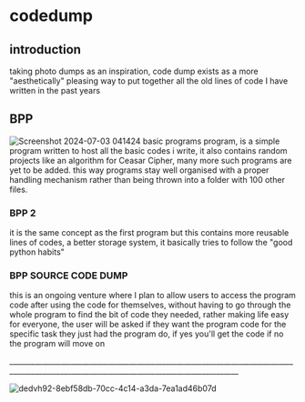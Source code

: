 # codedump

## introduction
taking photo dumps as an inspiration, code dump exists as a more "aesthetically" pleasing way to put together all the old lines of code I have written in the past years 

## BPP
![Screenshot 2024-07-03 041424](https://github.com/ayushhang/codedump/assets/113931510/0cf5c3eb-6a4c-4413-b2b1-a674f33c8774)
basic programs program, is a simple program written to host all the basic codes i write, it also contains random projects like an algorithm for Ceasar Cipher, many more such programs are yet to be added.
this way programs stay well organised with a proper handling mechanism rather than being thrown into a folder with 100 other files.

  ### BPP 2 
  it is the same concept as the first program but this contains more reusable lines of codes, a better storage system, it basically tries to follow the "good python habits" 

  ### BPP SOURCE CODE DUMP
  this is an ongoing venture where I plan to allow users to access the program code after using the code for themselves, without having to go through the whole program to find the bit of code they needed, rather making life easy for everyone, the user will be asked if they want the program code for the specific task they just had the program do, if yes you'll get the code if no the program will move on 

<div>_____________________________________________________________________________________________________________________________________________</div>


![dedvh92-8ebf58db-70cc-4c14-a3da-7ea1ad46b07d](https://github.com/ayushhang/codedump/assets/113931510/24067000-7a15-4d88-8219-df76a8b8d136)
